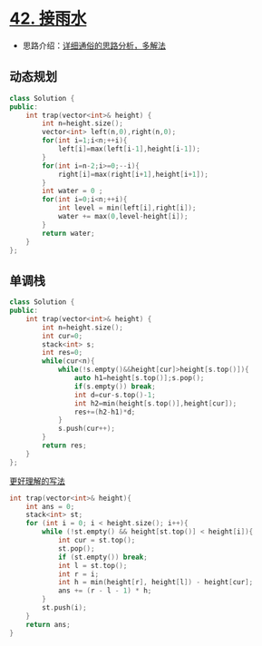 # [42. 接雨水](https://leetcode-cn.com/problems/trapping-rain-water/)

+ 思路介绍：[详细通俗的思路分析，多解法](https://leetcode-cn.com/problems/trapping-rain-water/solution/xiang-xi-tong-su-de-si-lu-fen-xi-duo-jie-fa-by-w-8/)

## 动态规划

```cpp
class Solution {
public:
    int trap(vector<int>& height) {
        int n=height.size();
        vector<int> left(n,0),right(n,0);
        for(int i=1;i<n;++i){
            left[i]=max(left[i-1],height[i-1]);
        }
        for(int i=n-2;i>=0;--i){
            right[i]=max(right[i+1],height[i+1]);
        }
        int water = 0 ;
        for(int i=0;i<n;++i){
            int level = min(left[i],right[i]);
            water += max(0,level-height[i]);
        }
        return water;
    }
};
```

## 单调栈

```cpp
class Solution {
public:
    int trap(vector<int>& height) {
        int n=height.size();
        int cur=0;
        stack<int> s;
        int res=0;
        while(cur<n){
            while(!s.empty()&&height[cur]>height[s.top()]){
                auto h1=height[s.top()];s.pop();
                if(s.empty()) break;
                int d=cur-s.top()-1;
                int h2=min(height[s.top()],height[cur]);
                res+=(h2-h1)*d;
            }
            s.push(cur++);
        }
        return res;
    }
};
```

[更好理解的写法](https://leetcode-cn.com/problems/trapping-rain-water/solution/trapping-rain-water-by-ikaruga/)

```cpp
int trap(vector<int>& height){
    int ans = 0;
    stack<int> st;
    for (int i = 0; i < height.size(); i++){
        while (!st.empty() && height[st.top()] < height[i]){
            int cur = st.top();
            st.pop();
            if (st.empty()) break;
            int l = st.top();
            int r = i;
            int h = min(height[r], height[l]) - height[cur];
            ans += (r - l - 1) * h;
        }
        st.push(i);
    }
    return ans;
}
```
